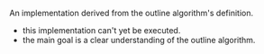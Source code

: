 
An implementation derived from the outline algorithm's definition.

* this implementation can't yet be executed.
* the main goal is a clear understanding of the outline algorithm.
